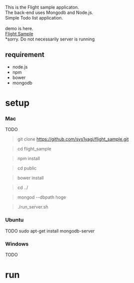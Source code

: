 This is the Flight sample applicaton.<br/>
The back-end uses Mongodb and Node.js.<br/>
Simple Todo list application.<br/>
<br/>
demo is here.<br/>
[Flight Sample](http://www1421ue.sakura.ne.jp:3000/)<br/>
*sorry. Do not necessarily server is running


## requirement

* node.js
* npm
* bower
* mongodb

setup
======

### Mac

TODO

> git clone https://github.com/sys1yagi/flight_sample.git

> cd flight_sample

> npm install

> cd public

> bower install

> cd ../

> mongod --dbpath hoge

> ./run_server.sh


### Ubuntu
TODO
sudo apt-get install mongodb-server


### Windows
TODO

run
====



